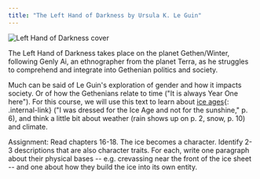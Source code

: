 ```yaml
---
title: "The Left Hand of Darkness by Ursula K. Le Guin"
---
```


![Left Hand of Darkness cover](/rda/assets/lhod-cover.png)

The Left Hand of Darkness takes place on the planet Gethen/Winter, following Genly Ai, an ethnographer from the planet Terra, as he struggles to comprehend and integrate into Gethenian politics and society.

Much can be said of Le Guin's exploration of gender and how it impacts society. Or of how the Gethenians relate to time ("It is always Year One here"). For this course, we will use this text to learn about [ice ages](/rda/paleocliamte/cccf-ice-ages){: .internal-link} ("I was dressed for the Ice Age and not for the sunshine," p. 6), and think a little bit about weather (rain shows up on p. 2, snow, p. 10) and climate.

Assignment: Read chapters 16-18. The ice becomes a character. Identify 2-3 descriptions that are also character traits. For each, write one paragraph about their physical bases -- e.g. crevassing near the front of the ice sheet -- and one about how they build the ice into its own entity. 